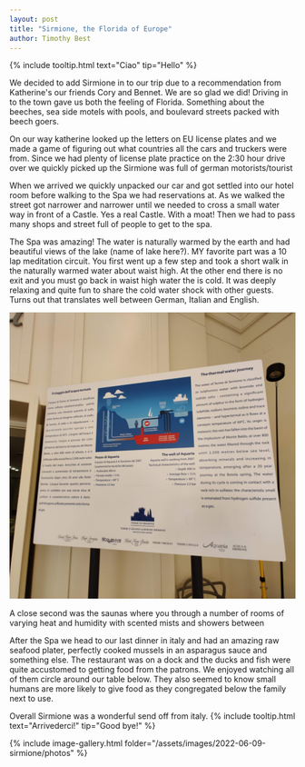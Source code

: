 ```yaml
---
layout: post
title: "Sirmione, the Florida of Europe"
author: Timothy Best
---
```


{% include tooltip.html text="Ciao" tip="Hello" %}

We decided to add Sirmione in to our trip due to a recommendation from Katherine's our friends Cory and Bennet. We are so glad we did! Driving in to the town gave us both the feeling of Florida. Something about the beeches, sea side motels with pools, and boulevard streets packed with beech goers. 

On our way katherine looked up the letters on EU license plates and we made a game of figuring  out what countries all the cars and truckers were from. Since we had plenty of license plate practice on the 2:30 hour drive over we quickly picked up the Sirmione was full of german motorists/tourist

When we arrived we quickly unpacked our car and got settled into our hotel room before walking to the Spa we had reservations at. As we walked the street got narrower and narrower until we needed to cross a small water way in front of a Castle. Yes a real Castle. With a moat! Then we had to pass many shops and street full of people to get to the spa.

The Spa was amazing! The water is naturally warmed by the earth and had beautiful views of the lake (name of lake here?). MY favorite part was a 10 lap meditation circuit. You first went up a few step and took a short walk in the naturally warmed water about waist high. At the other end there is no exit and you must go back in waist high water the is cold. It was deeply relaxing and quite fun to share the cold water shock with other guests. Turns out that translates well between German, Italian and English.

![info about the spa water](/assets/images/2022-06-09-sirmione/IMG_20220609_184624.jpg)

A close second was the saunas where you through a number of rooms of varying heat and humidity with scented mists and showers between

After the Spa we head to our last dinner in italy and had an amazing raw seafood plater, perfectly cooked mussels in an asparagus sauce and something else. The restaurant was on a dock and the ducks and fish were quite accustomed to getting food from the patrons. We enjoyed watching all of them circle around our table below. They also seemed to know small humans are more likely to give food as they congregated below the family next to use. 

Overall Sirmione was a wonderful send off from italy. {% include tooltip.html text="Arrivederci!" tip="Good bye!" %}

{% include image-gallery.html folder="/assets/images/2022-06-09-sirmione/photos" %}
